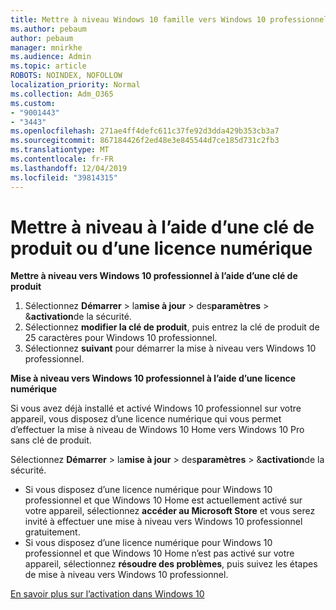 ```yaml
---
title: Mettre à niveau Windows 10 famille vers Windows 10 professionnel
ms.author: pebaum
author: pebaum
manager: mnirkhe
ms.audience: Admin
ms.topic: article
ROBOTS: NOINDEX, NOFOLLOW
localization_priority: Normal
ms.collection: Adm_O365
ms.custom:
- "9001443"
- "3443"
ms.openlocfilehash: 271ae4ff4defc611c37fe92d3dda429b353cb3a7
ms.sourcegitcommit: 867184426f2ed48e3e845544d7ce185d731c2fb3
ms.translationtype: MT
ms.contentlocale: fr-FR
ms.lasthandoff: 12/04/2019
ms.locfileid: "39814315"
---
```

# <a name="upgrade-using-either-a-product-key-or-a-digital-license"></a>Mettre à niveau à l’aide d’une clé de produit ou d’une licence numérique

**Mettre à niveau vers Windows 10 professionnel à l’aide d’une clé de produit**

1. Sélectionnez **Démarrer** > la**mise à jour** > des**paramètres** > &**activation**de la sécurité.
2. Sélectionnez **modifier la clé de produit**, puis entrez la clé de produit de 25 caractères pour Windows 10 professionnel.
3. Sélectionnez **suivant** pour démarrer la mise à niveau vers Windows 10 professionnel.

**Mise à niveau vers Windows 10 professionnel à l’aide d’une licence numérique**

Si vous avez déjà installé et activé Windows 10 professionnel sur votre appareil, vous disposez d’une licence numérique qui vous permet d’effectuer la mise à niveau de Windows 10 Home vers Windows 10 Pro sans clé de produit.

Sélectionnez **Démarrer** > la**mise à jour** > des**paramètres** > &**activation**de la sécurité.

- Si vous disposez d’une licence numérique pour Windows 10 professionnel et que Windows 10 Home est actuellement activé sur votre appareil, sélectionnez **accéder au Microsoft Store** et vous serez invité à effectuer une mise à niveau vers Windows 10 professionnel gratuitement.
- Si vous disposez d’une licence numérique pour Windows 10 professionnel et que Windows 10 Home n’est pas activé sur votre appareil, sélectionnez **résoudre des problèmes**, puis suivez les étapes de mise à niveau vers Windows 10 professionnel.

[En savoir plus sur l’activation dans Windows 10](https://support.microsoft.com/help/12440)